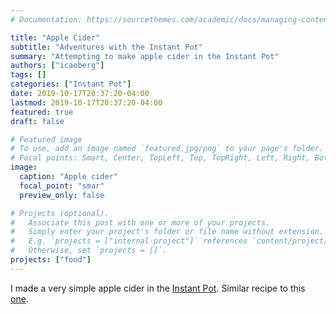 ```yaml
---
# Documentation: https://sourcethemes.com/academic/docs/managing-content/

title: "Apple Cider"
subtitle: "Adventures with the Instant Pot"
summary: "Attempting to make apple cider in the Instant Pot"
authors: ["icaoberg"]
tags: []
categories: ["Instant Pot"]
date: 2019-10-17T20:37:20-04:00
lastmod: 2019-10-17T20:37:20-04:00
featured: true
draft: false

# Featured image
# To use, add an image named `featured.jpg/png` to your page's folder.
# Focal points: Smart, Center, TopLeft, Top, TopRight, Left, Right, BottomLeft, Bottom, BottomRight.
image:
  caption: "Apple cider"
  focal_point: "smar"
  preview_only: false

# Projects (optional).
#   Associate this post with one or more of your projects.
#   Simply enter your project's folder or file name without extension.
#   E.g. `projects = ["internal-project"]` references `content/project/deep-learning/index.md`.
#   Otherwise, set `projects = []`.
projects: ["food"]
---
```


I made a very simple apple cider in the [Instant Pot](https://instantpot.com/). Similar recipe to this [one](https://lifemadesweeter.com/instant-pot-apple-cider/). 
